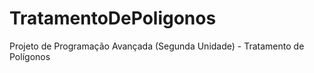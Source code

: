 # TratamentoDePoligonos
Projeto de Programação Avançada (Segunda Unidade) - Tratamento de Polígonos

